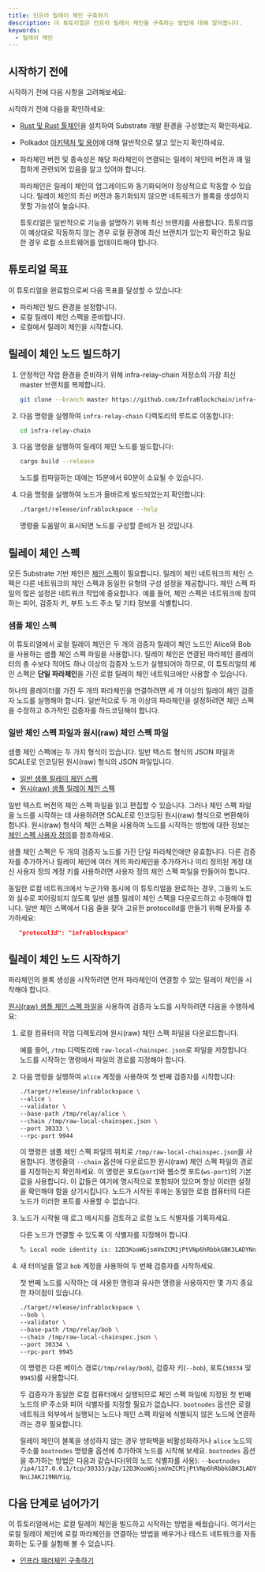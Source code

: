 ```yaml
---
title: 인프라 릴레이 체인 구축하기
description: 이 튜토리얼은 인프라 릴레이 체인을 구축하는 방법에 대해 알아봅니다.
keywords:
  - 릴레이 체인
---
```


## 시작하기 전에

시작하기 전에 다음 사항을 고려해보세요:

시작하기 전에 다음을 확인하세요:

- [Rust 및 Rust 툴체인](/install/)을 설치하여 Substrate 개발 환경을 구성했는지 확인하세요.

- Polkadot [아키텍처 및 용어](https://wiki.polkadot.network/docs/learn-architecture)에 대해 일반적으로 알고 있는지 확인하세요.

- 파라체인 버전 및 종속성은 해당 파라체인이 연결되는 릴레이 체인의 버전과 꽤 밀접하게 관련되어 있음을 알고 있어야 합니다.

  파라체인은 릴레이 체인의 업그레이드와 동기화되어야 정상적으로 작동할 수 있습니다.
  릴레이 체인의 최신 버전과 동기화되지 않으면 네트워크가 블록을 생성하지 못할 가능성이 높습니다.

  튜토리얼은 일반적으로 기능을 설명하기 위해 최신 브랜치를 사용합니다.
  튜토리얼이 예상대로 작동하지 않는 경우 로컬 환경에 최신 브랜치가 있는지 확인하고 필요한 경우 로컬 소프트웨어를 업데이트해야 합니다.

## 튜토리얼 목표

이 튜토리얼을 완료함으로써 다음 목표를 달성할 수 있습니다:

- 파라체인 빌드 환경을 설정합니다.
- 로컬 릴레이 체인 스펙을 준비합니다.
- 로컬에서 릴레이 체인을 시작합니다.

## 릴레이 체인 노드 빌드하기

1. 안정적인 작업 환경을 준비하기 위해 infra-relay-chain 저장소의 가장 최신 master 브랜치를 복제합니다.
   
   ```bash
   git clone --branch master https://github.com/InfraBlockchain/infra-relay-chain.git
   ```

2. 다음 명령을 실행하여 `infra-relay-chain` 디렉토리의 루트로 이동합니다:
   
   ```bash
   cd infra-relay-chain
   ```

3. 다음 명령을 실행하여 릴레이 체인 노드를 빌드합니다:
   
   ```bash
   cargo build --release
   ```
   
   노드를 컴파일하는 데에는 15분에서 60분이 소요될 수 있습니다.

4. 다음 명령을 실행하여 노드가 올바르게 빌드되었는지 확인합니다:
   
   ```bash
   ./target/release/infrablockspace --help
   ```

   명령줄 도움말이 표시되면 노드를 구성할 준비가 된 것입니다.

## 릴레이 체인 스펙

모든 Substrate 기반 체인은 [체인 스펙](../../../build/chain-spec.ko.md)이 필요합니다.
릴레이 체인 네트워크의 체인 스펙은 다른 네트워크의 체인 스펙과 동일한 유형의 구성 설정을 제공합니다.
체인 스펙 파일의 많은 설정은 네트워크 작업에 중요합니다.
예를 들어, 체인 스펙은 네트워크에 참여하는 피어, 검증자 키, 부트 노드 주소 및 기타 정보를 식별합니다.

### 샘플 체인 스펙

이 튜토리얼에서 로컬 릴레이 체인은 두 개의 검증자 릴레이 체인 노드인 Alice와 Bob을 사용하는 샘플 체인 스펙 파일을 사용합니다.
릴레이 체인은 연결된 파라체인 콜레이터의 총 수보다 적어도 하나 이상의 검증자 노드가 실행되어야 하므로, 이 튜토리얼의 체인 스펙은 **단일 파라체인**을 가진 로컬 릴레이 체인 네트워크에만 사용할 수 있습니다.

하나의 콜레이터를 가진 두 개의 파라체인을 연결하려면 세 개 이상의 릴레이 체인 검증자 노드를 실행해야 합니다.
일반적으로 두 개 이상의 파라체인을 설정하려면 체인 스펙을 수정하고 추가적인 검증자를 하드코딩해야 합니다.

### 일반 체인 스펙 파일과 원시(raw) 체인 스펙 파일

샘플 체인 스펙에는 두 가지 형식이 있습니다. 일반 텍스트 형식의 JSON 파일과 SCALE로 인코딩된 원시(raw) 형식의 JSON 파일입니다.

- [일반 샘플 릴레이 체인 스펙](/assets/tutorials/relay-chain-specs/plain-local-chainspec.json)
- [원시(raw) 샘플 릴레이 체인 스펙](/assets/tutorials/relay-chain-specs/raw-local-chainspec.json)

일반 텍스트 버전의 체인 스펙 파일을 읽고 편집할 수 있습니다.
그러나 체인 스펙 파일을 노드를 시작하는 데 사용하려면 SCALE로 인코딩된 원시(raw) 형식으로 변환해야 합니다.
원시(raw) 형식의 체인 스펙을 사용하여 노드를 시작하는 방법에 대한 정보는 [체인 스펙 사용자 정의](../../../reference/how-to-guides/basics/customize-a-chain-specification/)를 참조하세요.

샘플 체인 스펙은 두 개의 검증자 노드를 가진 단일 파라체인에만 유효합니다.
다른 검증자를 추가하거나 릴레이 체인에 여러 개의 파라체인을 추가하거나 미리 정의된 계정 대신 사용자 정의 계정 키를 사용하려면 사용자 정의 체인 스펙 파일을 만들어야 합니다.

동일한 로컬 네트워크에서 누군가와 동시에 이 튜토리얼을 완료하는 경우, 그들의 노드와 실수로 피어링되지 않도록 일반 샘플 릴레이 체인 스펙을 다운로드하고 수정해야 합니다. 일반 체인 스펙에서 다음 줄을 찾아 고유한 protocolId를 만들기 위해 문자를 추가하세요:

```json
   "protocolId": "infrablockspace"
```

## 릴레이 체인 노드 시작하기

파라체인의 블록 생성을 시작하려면 먼저 파라체인이 연결할 수 있는 릴레이 체인을 시작해야 합니다.

[원시(raw) 샘플 체인 스펙 파일](/assets/tutorials/relay-chain-specs/raw-local-chainspec.json)을 사용하여 검증자 노드를 시작하려면 다음을 수행하세요:

1. 로컬 컴퓨터의 작업 디렉토리에 원시(raw) 체인 스펙 파일을 다운로드합니다.
   
   예를 들어, `/tmp` 디렉토리에 `raw-local-chainspec.json`로 파일을 저장합니다.
   노드를 시작하는 명령에서 파일의 경로를 지정해야 합니다.

2. 다음 명령을 실행하여 `alice` 계정을 사용하여 첫 번째 검증자를 시작합니다:
   
   ```bash
   ./target/release/infrablockspace \
   --alice \
   --validator \
   --base-path /tmp/relay/alice \
   --chain /tmp/raw-local-chainspec.json \
   --port 30333 \
   --rpc-port 9944
   ```

   이 명령은 샘플 체인 스펙 파일의 위치로 `/tmp/raw-local-chainspec.json`을 사용합니다.
   명령줄의 `--chain` 옵션에 다운로드한 원시(raw) 체인 스펙 파일의 경로를 지정하는지 확인하세요.
   이 명령은 포트(`port`)와 웹소켓 포트(`ws-port`)의 기본값을 사용합니다.
   이 값들은 여기에 명시적으로 포함되어 있으며 항상 이러한 설정을 확인해야 함을 상기시킵니다.
   노드가 시작된 후에는 동일한 로컬 컴퓨터의 다른 노드가 이러한 포트를 사용할 수 없습니다.

3. 노드가 시작될 때 로그 메시지를 검토하고 로컬 노드 식별자를 기록하세요.
   
   다른 노드가 연결할 수 있도록 이 식별자를 지정해야 합니다.
   
   ```bash
   🏷 Local node identity is: 12D3KooWGjsmVmZCM1jPtVNp6hRbbkGBK3LADYNniJAKJ19NUYiq
   ```

4. 새 터미널을 열고 `bob` 계정을 사용하여 두 번째 검증자를 시작하세요.
   
   첫 번째 노드를 시작하는 데 사용한 명령과 유사한 명령을 사용하지만 몇 가지 중요한 차이점이 있습니다.
   
   ```bash
   ./target/release/infrablockspace \
   --bob \
   --validator \
   --base-path /tmp/relay/bob \
   --chain /tmp/raw-local-chainspec.json \
   --port 30334 \
   --rpc-port 9945
   ```
   
   이 명령은 다른 베이스 경로(`/tmp/relay/bob`), 검증자 키(`--bob`), 포트(`30334` 및 `9945`)를 사용합니다.
   
   두 검증자가 동일한 로컬 컴퓨터에서 실행되므로 체인 스펙 파일에 지정된 첫 번째 노드의 IP 주소와 피어 식별자를 지정할 필요가 없습니다.
   `bootnodes` 옵션은 로컬 네트워크 외부에서 실행되는 노드나 체인 스펙 파일에 식별되지 않은 노드에 연결하려는 경우 필요합니다.

   릴레이 체인이 블록을 생성하지 않는 경우 방화벽을 비활성화하거나 `alice` 노드의 주소를 `bootnodes` 명령줄 옵션에 추가하여 노드를 시작해 보세요.
   `bootnodes` 옵션을 추가하는 방법은 다음과 같습니다(위의 노드 식별자를 사용): `--bootnodes /ip4/127.0.0.1/tcp/30333/p2p/12D3KooWGjsmVmZCM1jPtVNp6hRbbkGBK3LADYNniJAKJ19NUYiq`.

## 다음 단계로 넘어가기

이 튜토리얼에서는 로컬 릴레이 체인을 빌드하고 시작하는 방법을 배웠습니다.
여기서는 로컬 릴레이 체인에 로컬 파라체인을 연결하는 방법을 배우거나 테스트 네트워크를 자동화하는 도구를 실험해 볼 수 있습니다.

- [인프라 패러체인 구축하기](./build-a-parachain.md)